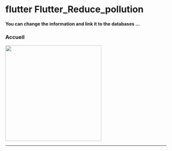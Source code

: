 

<h1> flutter Flutter_Reduce_pollution </h1> <h4> You can change the information and link it to the databases ...</h4> <h3>Accueil</h3> 
<img src="https://github.com/abenkoula71/Flutter-caffee-d/blob/main/Screenshot_1643032183.png" width="300" /> <hr>
